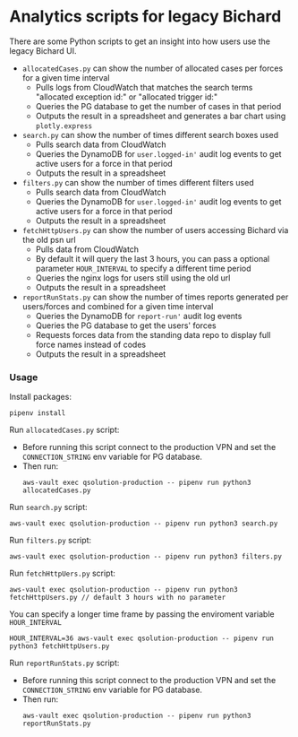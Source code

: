 # Analytics scripts for legacy Bichard

There are some Python scripts to get an insight into how users use the legacy Bichard UI.

- `allocatedCases.py` can show the number of allocated cases per forces for a given time interval
  - Pulls logs from CloudWatch that matches the search terms "allocated exception id:" or "allocated trigger id:"
  - Queries the PG database to get the number of cases in that period
  - Outputs the result in a spreadsheet and generates a bar chart using `plotly.express`
- `search.py` can show the number of times different search boxes used
  - Pulls search data from CloudWatch
  - Queries the DynamoDB for `user.logged-in'` audit log events to get active users for a force in that period
  - Outputs the result in a spreadsheet
- `filters.py` can show the number of times different filters used
  - Pulls search data from CloudWatch
  - Queries the DynamoDB for `user.logged-in'` audit log events to get active users for a force in that period
  - Outputs the result in a spreadsheet
- `fetchHttpUsers.py` can show the number of users accessing Bichard via the old psn url
  - Pulls data from CloudWatch
  - By default it will query the last 3 hours, you can pass a optional parameter `HOUR_INTERVAL` to specify a different time period
  - Queries the nginx logs for users still using the old url
  - Outputs the result in a spreadsheet
- `reportRunStats.py` can show the number of times reports generated per users/forces and combined for a given time interval
  - Queries the DynamoDB for `report-run'` audit log events
  - Queries the PG database to get the users' forces
  - Requests forces data from the standing data repo to display full force names instead of codes
  - Outputs the result in a spreadsheet

### Usage

Install packages:

```
pipenv install
```

Run `allocatedCases.py` script:

- Before running this script connect to the production VPN and set the `CONNECTION_STRING` env variable for PG database.
- Then run:
  ```
  aws-vault exec qsolution-production -- pipenv run python3 allocatedCases.py
  ```

Run `search.py` script:

```
aws-vault exec qsolution-production -- pipenv run python3 search.py
```

Run `filters.py` script:

```
aws-vault exec qsolution-production -- pipenv run python3 filters.py
```

Run `fetchHttpUers.py` script:

```
aws-vault exec qsolution-production -- pipenv run python3 fetchHttpUsers.py // default 3 hours with no parameter
```

You can specify a longer time frame by passing the enviroment variable `HOUR_INTERVAL`

```
HOUR_INTERVAL=36 aws-vault exec qsolution-production -- pipenv run python3 fetchHttpUsers.py
```

Run `reportRunStats.py` script:

- Before running this script connect to the production VPN and set the `CONNECTION_STRING` env variable for PG database.
- Then run:
  ```
  aws-vault exec qsolution-production -- pipenv run python3 reportRunStats.py
  ```
